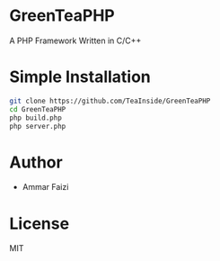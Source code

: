 # GreenTeaPHP
A PHP Framework Written in C/C++

# Simple Installation
```sh
git clone https://github.com/TeaInside/GreenTeaPHP
cd GreenTeaPHP
php build.php
php server.php
```
# Author
- Ammar Faizi

# License
MIT